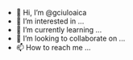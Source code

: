 - 👋 Hi, I’m @gciuloaica
- 👀 I’m interested in ...
- 🌱 I’m currently learning ...
- 💞️ I’m looking to collaborate on ...
- 📫 How to reach me ...

<!---
gciuloaica/gciuloaica is a ✨ special ✨ repository because its `README.md` (this file) appears on your GitHub profile.
You can click the Preview link to take a look at your changes.
--->
